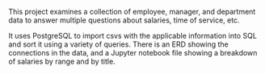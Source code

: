 This project examines a collection of employee, manager, and department data to answer multiple questions about salaries, time of service, etc.

It uses PostgreSQL to import csvs with the applicable information into SQL and sort it using a variety of queries. There is an ERD showing the connections in the data, and a Jupyter notebook file showing a breakdown of salaries by range and by title.
